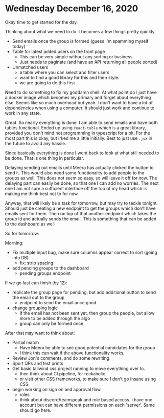 # Wednesday December 16, 2020

Okay time to get started for the day.

Thinking about what we need to do it becomes a few things pretty quickly.

* Send emails once the group is formed (guess I'm spamming myself today)
* Table for latest added users on the front page
  * This can be very simple without any sorting or business
  * Just needs to paginate (and have an API returning all people sorted)
* Unmatched users
  * a table where you can select and filter users
  * want to find a good library for this and then style. 
  * we are going to do this first


Need to do something to fix my goddamn shell. At what point do I just have a docker image which becomes
my primary and forget about everything else. Seems like so much overhead but yeah. I don't want
to have a lot of dependencies when using a computer. It should just work and continue to work in any
state.

Great. So nearly everything is done. I am able to send emails and have both tables functional.
Ended up using `react-table` which is a great library, provided you don't mind not programming
in typescript for a bit. For the most part this is okay, but irked me a little initially.
Best to just use `.jsx` in the future to avoid any hassle.

Since basically everything is done I went back to look at what still needed to be done.
That is one thing in particular.

Delaying sending out emails until Meera has actually clicked the button to send it.
This would also need some functionality to add people to the groups as well. This
does not seem so easy, so will leave it off for now. The delaying part can easily 
be done, so that one I can add no worries. The next one I am not sure a sufficient
interface off the top of my head which is making me think best not to for now.

Anyway, that will likely be a task for tomorrow, but may try to tackle tonight.
Should just be creating a new endpoint to get the groups which don't have emails
sent for them. Then on top of that another endpoint which takes the group id
and actually sends the email. This is something that can be added to the dashboard
as well

So for tomorrow:

Morning:
  * Fix multiple input bug, make sure columns appear correct to sort (going into DB)
    * fix: strip spacing
  * add pending groups to the dashboard
    * pending groups endpoint

If we go fast can finish (by 12):
  * replicate the group page for pending, but add additional button to send the email out to the group
    * endpoint to send the email once good
  * change grouping logic
    * if the email has not been sent yet, then group the people, but allow more to be added through the algo
    * group can only be formed once

After that may want to think about:
  * Partial match
    * Have Meera be able to see good potential candidates for the group
    * I think this can wait if the above functionality works.
  * Review Jon's comments, and do some rewriting.
  * Sport QRs and test prints
  * Get basic tailwind css project running to move everything over to.
    * then think about CI pipeline, for rockaholic.
    * or visit other CSS frameworks, to make sure I don't go insane using CSS
  * begin working on sign on and approval flow
    * roles
    * think about discord/teamspeak and role based access. i have one account but can have different permissions on each 'server'. Same should go here.
